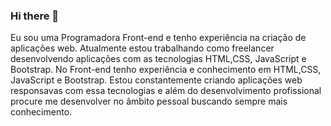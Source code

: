 ### Hi there 👋

Eu sou uma Programadora Front-end e tenho experiência na criação de aplicações web.
Atualmente estou trabalhando como freelancer desenvolvendo aplicações com as tecnologias HTML,CSS, JavaScript e Bootstrap. 
No Front-end tenho experiência e conhecimento em HTML,CSS, JavaScript e Bootstrap.
Estou constantemente criando aplicações web responsavas com essa tecnologias e além do desenvolvimento profissional procure me desenvolver no âmbito pessoal buscando sempre mais conhecimento.
